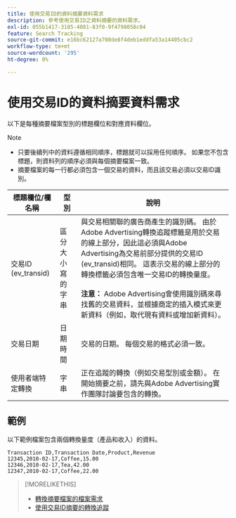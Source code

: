 ```yaml
---
title: 使用交易ID的資料摘要資料需求
description: 參考使用交易ID之資料摘要的資料需求。
exl-id: 055b1417-3185-4081-83f0-9f4798058c04
feature: Search Tracking
source-git-commit: e16bc62127a708de8f4deb1eddfa53a14405cbc2
workflow-type: tm+mt
source-wordcount: '295'
ht-degree: 0%

---
```


# 使用交易ID的資料摘要資料需求

以下是每種摘要檔案型別的標題欄位和對應資料欄位。

>[!NOTE]
>* 只要後續列中的資料遵循相同順序，標題就可以採用任何順序。 如果您不包含標題，則資料列的順序必須與每個摘要檔案一致。
>* 摘要檔案的每一行都必須包含一個交易的資料，而且該交易必須以交易ID識別。

| 標題欄位/欄名稱 | 型別 | 說明 |
| ---- | ---- | ---- |
| 交易ID (ev_transid) | 區分大小寫的字串 | 與交易相關聯的廣告商產生的識別碼。 由於Adobe Advertising轉換追蹤標籤是用於交易的線上部分，因此這必須與Adobe Advertising為交易前部分提供的交易ID (ev_transid)相同。 這表示交易的線上部分的轉換標籤必須包含唯一交易ID的轉換量度。<br><br>**注意：** Adobe Advertising會使用識別碼來尋找舊的交易資料，並根據商定的插入模式來更新資料（例如，取代現有資料或增加新資料）。 |
| 交易日期 | 日期時間 | 交易的日期。 每個交易的格式必須一致。 |
| 使用者端特定轉換 | 字串 | 正在追蹤的轉換（例如交易型別或金額）。 在開始摘要之前，請先與Adobe Advertising實作團隊討論要包含的轉換。 |

## 範例

以下範例檔案包含兩個轉換量度（產品和收入）的資料。

```
Transaction ID,Transaction Date,Product,Revenue
12345,2010-02-17,Coffee,15.00
12346,2010-02-17,Tea,42.00
12347,2010-02-17,Coffee,22.00
```

>[!MORELIKETHIS]
>
>* [轉換摘要檔案的檔案需求](feed-file-requirements.md)
>* [使用交易ID摘要的轉換追蹤](/help/search-social-commerce/tracking/feed-transaction-id.md)

